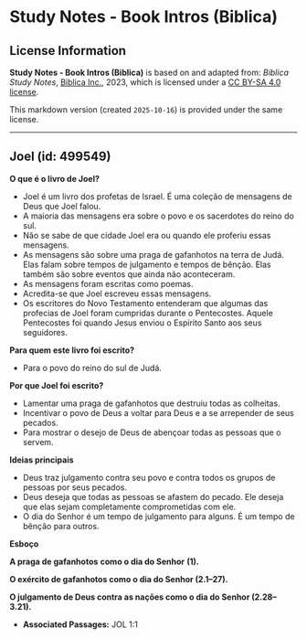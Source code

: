 # Study Notes - Book Intros (Biblica)

## License Information

**Study Notes - Book Intros (Biblica)** is based on and adapted from: _Biblica Study Notes_, [Biblica Inc.](https://www.biblica.com/), 2023, which is licensed under a [CC BY-SA 4.0 license](https://creativecommons.org/licenses/by-sa/4.0/legalcode.en).

This markdown version (created `2025-10-16`) is provided under the same license.



--------------------------------

## Joel (id: 499549)

**O que é o livro de Joel?**

* Joel é um livro dos profetas de Israel. É uma coleção de mensagens de Deus que Joel falou.
* A maioria das mensagens era sobre o povo e os sacerdotes do reino do sul.
* Não se sabe de que cidade Joel era ou quando ele proferiu essas mensagens.
* As mensagens são sobre uma praga de gafanhotos na terra de Judá. Elas falam sobre tempos de julgamento e tempos de bênção. Elas também são sobre eventos que ainda não aconteceram.
* As mensagens foram escritas como poemas.
* Acredita\-se que Joel escreveu essas mensagens.
* Os escritores do Novo Testamento entenderam que algumas das profecias de Joel foram cumpridas durante o Pentecostes. Aquele Pentecostes foi quando Jesus enviou o Espírito Santo aos seus seguidores.

**Para quem este livro foi escrito?**

* Para o povo do reino do sul de Judá.

**Por que Joel foi escrito?**

* Lamentar uma praga de gafanhotos que destruiu todas as colheitas.
* Incentivar o povo de Deus a voltar para Deus e a se arrepender de seus pecados.
* Para mostrar o desejo de Deus de abençoar todas as pessoas que o servem.

**Ideias principais**

* Deus traz julgamento contra seu povo e contra todos os grupos de pessoas por seus pecados.
* Deus deseja que todas as pessoas se afastem do pecado. Ele deseja que elas sejam completamente comprometidas com ele.
* O dia do Senhor é um tempo de julgamento para alguns. É um tempo de bênção para outros.

**Esboço**

**A praga de gafanhotos** **como o dia do Senhor** **(1\).**

**O exército de gafanhotos como o dia do Senhor (2\.1–27\).**

**O julgamento de Deus contra as nações como o dia do Senhor (2\.28–3\.21\).**

* **Associated Passages:** JOL 1:1

